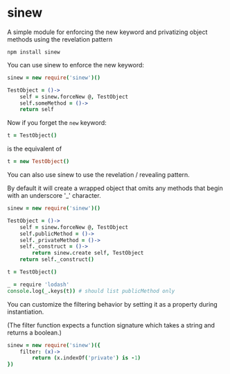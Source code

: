 sinew
=====

A simple module for enforcing the new keyword and privatizing object methods using the revelation pattern

`npm install sinew`

You can use sinew to enforce the new keyword:

```coffeescript
sinew = new require('sinew')()

TestObject = ()->
    self = sinew.forceNew @, TestObject
    self.someMethod = ()->
    return self

```

Now if you forget the `new` keyword:

```coffeescript
t = TestObject()
```

is the equivalent of

```coffeescript
t = new TestObject()
```

You can also use sinew to use the revelation / revealing pattern.

By default it will create a wrapped object that omits any methods that begin with an underscore '_' character.

```coffeescript
sinew = new require('sinew')()

TestObject = ()->
    self = sinew.forceNew @, TestObject
    self.publicMethod = ()->
    self._privateMethod = ()->
    self._construct = ()->
        return sinew.create self, TestObject
    return self._construct()

t = TestObject()

_ = require 'lodash'
console.log(_.keys(t)) # should list publicMethod only
```

You can customize the filtering behavior by setting it as a property during instantiation.

(The filter function expects a function signature which takes a string and returns a boolean.)

```coffeescript
sinew = new require('sinew')({
    filter: (x)->
        return (x.indexOf('private') is -1)
})
```
